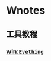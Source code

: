 # Wnotes

## 工具教程

### [win:`Evething`](https://github.com/Wnotes/WasserNotes/blob/main/Wnotes/%E7%AC%AC1%E6%9C%9F%20win%20evething.md)
